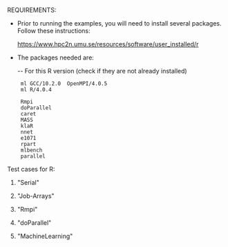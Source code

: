 REQUIREMENTS:

   * Prior to running the examples, you will need to install several packages.
   Follow these instructions:

       https://www.hpc2n.umu.se/resources/software/user_installed/r

   * The packages needed are:

     -- For this R version (check if they are not already installed)

          ml GCC/10.2.0  OpenMPI/4.0.5
          ml R/4.0.4

          Rmpi
          doParallel
          caret
          MASS
          klaR
          nnet
          e1071
          rpart
          mlbench
          parallel
        
Test cases for R:
   1) "Serial" 

   2) "Job-Arrays" 

   3) "Rmpi"

   4) "doParallel" 

   5) "MachineLearning" 
